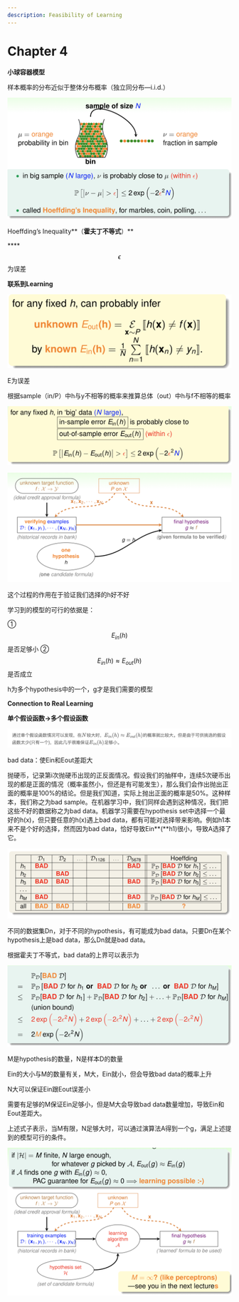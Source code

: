 ```yaml
---
description: Feasibility of Learning
---
```


# Chapter 4

**小球容器模型**

样本概率的分布近似于整体分布概率（独立同分布—i.i.d.）

![](.gitbook/assets/screen-shot-2018-11-03-at-10.24.19.png)

Hoeffding’s Inequality**（**霍夫丁不等式**）**

 ****$$\epsilon$$ 为误差

**联系到Learning**

![](.gitbook/assets/screen-shot-2018-11-03-at-10.42.46.png)

E为误差

根据sample（in/P）中h与y不相等的概率来推算总体（out）中h与f不相等的概率

![](.gitbook/assets/screen-shot-2018-11-03-at-10.47.51.png)

![](.gitbook/assets/screen-shot-2018-11-03-at-10.52.56.png)

这个过程的作用在于验证我们选择的h好不好

学习到的模型的可行的依据是：

① $$E_{in}(h)$$ 是否足够小 ② $$E_{in}(h)\approx E_{out}(h)$$ 是否成立

h为多个hypothesis中的一个，g才是我们需要的模型

**Connection to Real Learning**

**单个假设函数-&gt;多个假设函数**

![](.gitbook/assets/screen-shot-2018-11-03-at-13.08.13.png)

bad data：使Ein和Eout差距大

抛硬币，记录第i次抛硬币出现的正反面情况。假设我们的抽样中，连续5次硬币出现的都是正面的情况（概率虽然小，但还是有可能发生），那么我们会作出抛出正面的概率是100%的结论。但是我们知道，实际上抛出正面的概率是50%。这种样本，我们称之为bad sample。在机器学习中，我们同样会遇到这种情况，我们把这些不好的数据称之为bad data。机器学习需要在hypothesis set中选择一个最好的h\(x\)，但只要任意的h\(x\)遇上bad data，都有可能对选择带来影响。例如h1本来不是个好的选择，然而因为bad data，恰好导致Ein**\(**h1\)很小，导致A选择了它。

![](.gitbook/assets/screen-shot-2018-11-03-at-12.43.24.png)

 不同的数据集Dn，对于不同的hypothesis，有可能成为bad data。只要Dn在某个hypothesis上是bad data，那么Dn就是bad data。

根据霍夫丁不等式，bad data的上界可以表示为

![](.gitbook/assets/screen-shot-2018-11-03-at-12.46.19.png)

M是hypothesis的数量，N是样本D的数量

Ein的大小与M的数量有关，M大，Ein就小，但会导致bad data的概率上升

N大可以保证Ein跟Eout误差小

需要有足够的M保证Ein足够小，但是M大会导致bad data数量增加，导致Ein和Eout差距大。

上述式子表示，当M有限，N足够大时，可以通过演算法A得到一个g，满足上述提到的模型可行的条件。

![](.gitbook/assets/screen-shot-2018-11-03-at-13.04.55.png)



